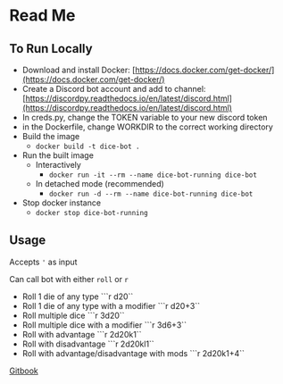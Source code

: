 # Read Me

## To Run Locally

* Download and install Docker: [https://docs.docker.com/get-docker/](https://docs.docker.com/get-docker/)
* Create a Discord bot account and add to channel: [https://discordpy.readthedocs.io/en/latest/discord.html](https://discordpy.readthedocs.io/en/latest/discord.html)
* In creds.py, change the TOKEN variable to your new discord token
* in the Dockerfile, change WORKDIR to the correct working directory
* Build  the image
  * `docker build -t dice-bot .`
* Run the built image
  * Interactively 
    * `docker run -it --rm --name dice-bot-running dice-bot`
  * In detached mode \(recommended\)
    * `docker run -d --rm --name dice-bot-running dice-bot`
* Stop docker instance
  * `docker stop dice-bot-running`

## Usage

Accepts `'` as input

Can call bot with either `roll` or `r`

* Roll 1 die of any type  ```r d20``
* Roll 1 die of any type with a modifier ```r d20+3``
* Roll multiple dice ```r 3d20``
* Roll multiple dice with a modifier ```r 3d6+3``
* Roll with advantage ```r 2d20k1``
* Roll with disadvantage ```r 2d20kl1``
* Roll with advantage/disadvantage with mods ```r 2d20k1+4``

[Gitbook](https://app.gitbook.com/@selphmg/s/dice-bot-1/)

